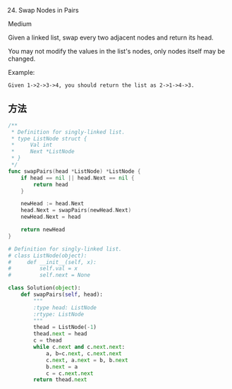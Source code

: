 24. Swap Nodes in Pairs


Medium


Given a linked list, swap every two adjacent nodes and return its head.

You may not modify the values in the list's nodes, only nodes itself may be changed.

 

Example:

```
Given 1->2->3->4, you should return the list as 2->1->4->3.
```

## 方法

```go
/**
 * Definition for singly-linked list.
 * type ListNode struct {
 *     Val int
 *     Next *ListNode
 * }
 */
func swapPairs(head *ListNode) *ListNode {
    if head == nil || head.Next == nil {
		return head
	}

	newHead := head.Next
	head.Next = swapPairs(newHead.Next)
	newHead.Next = head

	return newHead
}
```


```python
# Definition for singly-linked list.
# class ListNode(object):
#     def __init__(self, x):
#         self.val = x
#         self.next = None

class Solution(object):
    def swapPairs(self, head):
        """
        :type head: ListNode
        :rtype: ListNode
        """
        thead = ListNode(-1)
        thead.next = head
        c = thead
        while c.next and c.next.next:
            a, b=c.next, c.next.next
            c.next, a.next = b, b.next
            b.next = a
            c = c.next.next
        return thead.next


```